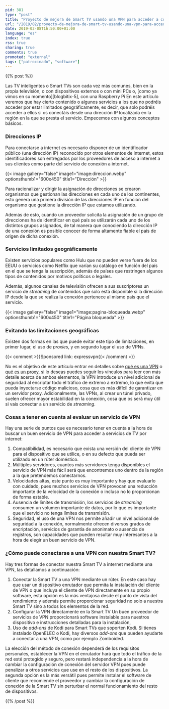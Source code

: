 ```yaml
---
pid: 381
type: "post"
title: "Proyecto de mejora de Smart TV usando una VPN para acceder a contenido restringido por IP"
url: "/2019/02/proyecto-de-mejora-de-smart-tv-usando-una-vpn-para-acceder-a-contenido-restringido-por-ip/"
date: 2019-02-08T16:50:00+01:00
language: "es"
index: true
rss: true
sharing: true
comments: true
promoted: "external"
tags: ["patrocinado", "software"]
---
```


{{% post %}}

Las TV inteligentes o Smart TVs son cada vez más comunes, bien en la propia televisión, o con dispositivos externos o con mini PCs o, [como ya vimos en su momento][blogbitix-5], con una Raspberry Pi
En este artículo veremos que hay cierto contenido o algunos servicios a los que no podréis acceder por estar limitados geográficamente, es decir, que solo podréis acceder a ellos si os conectáis desde una dirección IP localizada en la región en la que se presta el servicio. Empecemos con algunos conceptos básicos.

### Direcciones IP

Para conectarse a internet es necesario disponer de un identificador público (una dirección IP) reconocido por otros elementos de internet, estos identificadores son entregados por los proveedores de acceso a internet a sus clientes como parte del servicio de conexión a internet.

{{< image
    gallery="false"
    image1="image:direccion.webp" optionsthumb1="600x450" title1="Dirección" >}}

Para racionalizar y dirigir la asignación de direcciones se crearon organismos que gestionan las direcciones en cada uno de los continentes, esto genera una primera división de las direcciones IP en función del organismo que gestione la dirección IP que estamos utilizando.

Además de esto, cuando un proveedor solicita la asignación de un grupo de direcciones ha de identificar en qué país se utilizarán cada uno de los distintos grupos asignados, de tal manera que conociendo la dirección IP de una conexión es posible conocer de forma altamente fiable el país de origen de dicha conexión.

### Servicios limitados geográficamente

Existen servicios populares como Hulu que no pueden verse fuera de los EEUU o servicios como Netflix que varían su catálogo en función del país en el que se tenga la suscripción, además de países que restringen algunos tipos de contenidos por motivos políticos o legales.

Además, algunos canales de televisión ofrecen a sus suscriptores un servicio de _streaming_ de contenidos que solo está disponible si la dirección IP desde la que se realiza la conexión pertenece al mismo país que el servicio.

{{< image
    gallery="false"
    image1="image:pagina-bloqueada.webp" optionsthumb1="600x450" title1="Página bloqueada" >}}

### Evitando las limitaciones geográficas

Existen dos formas en las que puede evitar este tipo de limitaciones, en primer lugar, el uso de _proxies_, y en segundo lugar el uso de VPNs.

{{< comment >}}Sponsored link: expressvpn{{< /comment >}}

No es el objetivo de este artículo entrar en detalles sobre [qué es una VPN](https://www.expressvpn.com/es/what-is-vpn,rel=nofollow) o [qué es un proxy](https://es.wikipedia.org/wiki/Servidor_proxy), si lo deseas puedes seguir los vínculos para leer con más detalle acerca de ambos elementos, la VPN introduce un nivel adicional de seguridad al encriptar todo el tráfico de extremo a extremo, lo que evita que pueda inyectarse código malicioso, cosa que es más difícil de garantizar en un servidor proxy. Adicionalmente, las VPNs, al crear un túnel privado, suelen ofrecer mayor estabilidad en la conexión, cosa que os será muy útil si vais conectar a un servicio de _streaming_.

### Cosas a tener en cuenta al evaluar un servicio de VPN

Hay una serie de puntos que es necesario tener en cuenta a la hora de buscar un buen servicio de VPN para acceder a servicios de TV por internet:

1. Compatibilidad, es necesario que exista una versión del cliente de VPN para el dispositivo que se utilice, o en su defecto que pueda ser utilizado en un rúter doméstico.
2. Múltiples servidores, cuantos más servidores tenga disponibles el servicio de VPN más fácil será que encontremos uno dentro de la región a la que pretendemos conectarnos.
3. Velocidades altas, este punto es muy importante y hay que evaluarlo con cuidado, pues muchos servicios de VPN provocan una reducción importante de la velocidad de la conexión o incluso no lo proporcionan de forma estable.
4. Ausencia de límites de transmisión, los servicios de _streaming_ consumen un volumen importante de datos, por lo que es importante que el servicio no tenga límites de transmisión.
5. Seguridad, el uso de una VPN nos permite añadir un nivel adicional de seguridad a la conexión, normalmente ofrecen diversos grados de encriptación, servicios de garantía de anonimato o ausencia de registros, son capacidades que pueden resultar muy interesantes a la hora de elegir un buen servicio de VPN.

### ¿Cómo puede conectarse a una VPN con nuestra Smart TV?

Hay tres formas de conectar nuestra Smart TV a internet mediante una VPN, las detallamos a continuación:

1. Conectar la Smart TV a una VPN mediante un rúter.
En este caso hay que usar un dispositivo enrutador que permita la instalación del cliente de VPN o que incluya el cliente de VPN directamente en su propio software, esta opción es la más ventajosa desde el punto de vista del rendimiento y además permite proporcionar seguridad no solo a nuestra Smart TV sino a todos los elementos de la red.
2. Configurar la VPN directamente en la Smart TV
Un buen proveedor de servicios de VPN proporcionará software instalable para nuestros dispositivo e instrucciones detalladas para la instalación, 
3. Uso de _add-ons_ de Kodi para Smart TVs que soporten Kodi.
Si tienes instalado OpenELEC o Kodi, hay diversos _add-ons_ que pueden ayudarte a conectar a una VPN, como por ejemplo Zomboided.

La elección del método de conexión dependerá de los requisitos personales, establecer la VPN en el enrutador hará que todo el tráfico de la red esté protegido y seguro, pero restará independencia a la hora de cambiar la configuración de conexión del servidor VPN pues puede penalizar a otros servicios que use en el resto de los dispositivos. La segunda opción es la más versátil pues permite instalar el software de cliente que recomiende el proveedor y cambiar la configuración de conexión de la Smart TV sin perturbar el normal funcionamiento del resto de dispositivos.

{{% /post %}}

